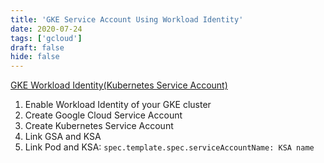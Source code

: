 ```yaml
---
title: 'GKE Service Account Using Workload Identity'
date: 2020-07-24
tags: ['gcloud']
draft: false
hide: false
---
```


[GKE Workload Identity(Kubernetes Service Account)](https://cloud.google.com/kubernetes-engine/docs/how-to/workload-identity?hl=zh-tw)

1. Enable Workload Identity of your GKE cluster
2. Create Google Cloud Service Account
3. Create Kubernetes Service Account
4. Link GSA and KSA
5. Link Pod and KSA: `spec.template.spec.serviceAccountName: KSA name`